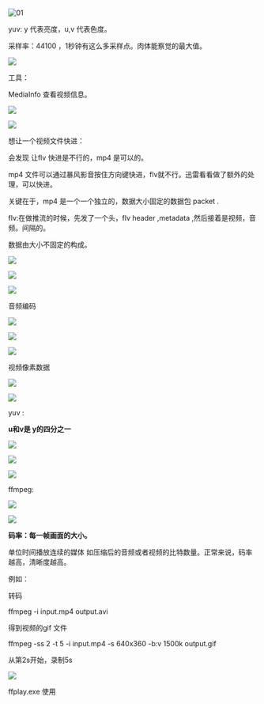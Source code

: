 ![]()

![01](C:\Users\gzbbxu\Desktop\音视频\ffmpeg\01.png)







yuv: y 代表亮度，u,v 代表色度。



采样率：44100 ，1秒钟有这么多采样点。肉体能察觉的最大值。

![](C:\Users\gzbbxu\Desktop\音视频\ffmpeg\02.png)



工具：

 MediaInfo 查看视频信息。

![](C:\Users\gzbbxu\Desktop\音视频\ffmpeg\03.png)



![](04.png)

 想让一个视频文件快进：

会发现 让flv 快进是不行的，mp4 是可以的。

mp4 文件可以通过暴风影音按住方向键快进，flv就不行。迅雷看看做了额外的处理，可以快进。

关键在于，mp4 是一个一个独立的，数据大小固定的数据包 packet .

flv:在做推流的时候，先发了一个头，flv header ,metadata ,然后接着是视频，音频。间隔的。

数据由大小不固定的构成。





![](05.png)





![](06.png)



![](07.png)

音频编码



![](08.png)

![](C:\Users\gzbbxu\Desktop\音视频\ffmpeg\09.png)

![](10.png)

视频像素数据



![](11.png)



![](12.png)





 yuv :

 **u和v是 y的四分之一**



![](13.png)



![](14.png)





![](C:\Users\gzbbxu\Desktop\音视频\ffmpeg\15.png)



ffmpeg:

![](16.png)



![](C:\Users\gzbbxu\Desktop\音视频\ffmpeg\17.png)



**码率：每一帧画面的大小。** 

单位时间播放连续的媒体 如压缩后的音频或者视频的比特数量。正常来说，码率越高，清晰度越高。

例如：

转码

ffmpeg -i input.mp4 output.avi

得到视频的gif 文件

ffmpeg -ss 2 -t 5 -i input.mp4 -s 640x360 -b:v 1500k output.gif

从第2s开始，录制5s

![](18.png)

ffplay.exe 使用

